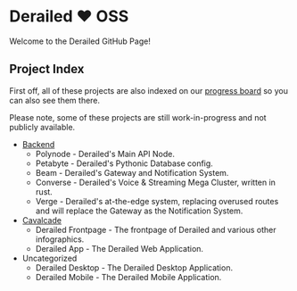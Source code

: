 # Derailed :heart: OSS
Welcome to the Derailed GitHub Page!

## Project Index

First off, all of these projects are also indexed on our [progress board](https://github.com/orgs/derailedapp/projects/1) so you can also see them there.

Please note, some of these projects are still work-in-progress and not publicly available.

- [Backend](https://github.com/derailedapp/backend)
  - Polynode - Derailed's Main API Node.
  - Petabyte - Derailed's Pythonic Database config.
  - Beam - Derailed's Gateway and Notification System.
  - Converse - Derailed's Voice & Streaming Mega Cluster, written in rust.
  - Verge - Derailed's at-the-edge system, replacing overused routes and will replace the Gateway as the Notification System.
- [Cavalcade](https://github.com/derailedapp/cavalcade)
  - Derailed Frontpage - The frontpage of Derailed and various other infographics.
  - Derailed App - The Derailed Web Application.
- Uncategorized
  - Derailed Desktop - The Derailed Desktop Application.
  - Derailed Mobile - The Derailed Mobile Application.
